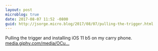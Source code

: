 ```yaml
---
layout: post
microblog: true
date: 2017-08-07 11:52 -0800
guid: http://jsorge.micro.blog/2017/08/07/pulling-the-trigger.html
---
```

Pulling the trigger and installing iOS 11 b5 on my carry phone. [media.giphy.com/media/OCu...](https://media.giphy.com/media/OCu7zWojqFA1W/giphy.gif)
